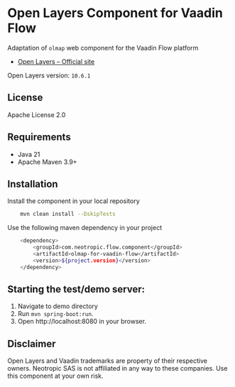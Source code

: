 # Open Layers Component for Vaadin Flow

Adaptation of `olmap` web component for the Vaadin Flow platform

- [Open Layers – Official site](https://openlayers.org/)

Open Layers version: `10.6.1`

## License

Apache License 2.0

## Requirements

- Java 21
- Apache Maven 3.9+

## Installation

Install the component in your local repository

```bash
    mvn clean install --DskipTests
```

Use the following maven dependency in your project

```bash
    <dependency>
        <groupId>com.neotropic.flow.component</groupId>
        <artifactId>olmap-for-vaadin-flow</artifactId>
        <version>${project.version}</version>
    </dependency>
```

## Starting the test/demo server:

1. Navigate to demo directory
2. Run `mvn spring-boot:run`.
3. Open http://localhost:8080 in your browser.

## Disclaimer

Open Layers and Vaadin trademarks are property of their respective owners. Neotropic SAS is not affiliated in any way to these companies. Use this component at your own risk.
